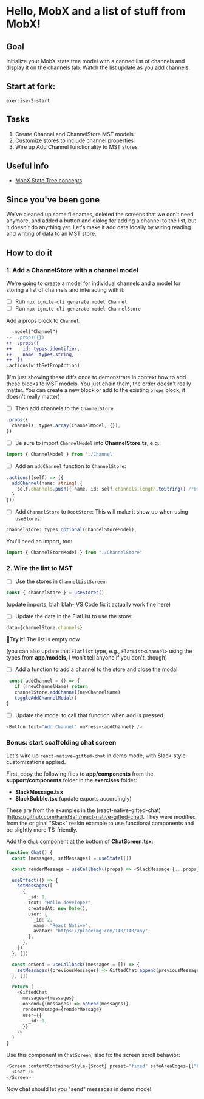 # Hello, MobX and a list of stuff from MobX!
## Goal
Initialize your MobX state tree model with a canned list of channels and display it on the channels tab. Watch the list update as you add channels.
## Start at fork:
`exercise-2-start`
## Tasks
1. Create Channel and ChannelStore MST models
2. Customize stores to include channel properties
3. Wire up Add Channel functionality to MST stores
## Useful info
- [MobX State Tree concepts](https://mobx-state-tree.js.org/concepts/trees)

## Since you've been gone
We've cleaned up some filenames, deleted the screens that we don't need anymore, and added a button and dialog for adding a channel to the list, but it doesn't do anything yet.
Let's make it add data locally by wiring reading and writing of data to an MST store.
## How to do it
### 1. Add a ChannelStore with a channel model
We're going to create a model for individual channels and a model for storing a list of channels and interacting with it:
- [ ] Run `npx ignite-cli generate model Channel`
- [ ] Run `npx ignite-cli generate model ChannelStore`

Add a props block to `Channel`:
```diff
  .model("Channel")
--  .props({})
++  .props({
++    id: types.identifier,
++    name: types.string,
++  })
.actions(withSetPropAction)
```
(I'm just showing these diffs once to demonstrate in context how to add these blocks to MST models. You just chain them, the order doesn't really matter. You can create a new block or add to the existing `props` block, it doesn't really matter)

- [ ] Then add channels to the `ChannelStore`
```ts
.props({
  channels: types.array(ChannelModel, {}),
})
```

- [ ] Be sure to import `ChannelModel` into **ChannelStore.ts**, e.g.:
```ts
import { ChannelModel } from './Channel'
```

- [ ] Add an `addChannel` function to `ChannelStore`:
```ts
.actions((self) => ({
  addChannel(name: string) {
    self.channels.push({ name, id: self.channels.length.toString() /*bad way to set an id, ok for now */ })
  }
}))
```

- [ ] Add `ChannelStore` to `RootStore`:
This will make it show up when using `useStores`:
```ts
channelStore: types.optional(ChannelStoreModel),
```
You'll need an import, too:
```ts
import { ChannelStoreModel } from "./ChannelStore"
```
### 2. Wire the list to MST
- [ ] Use the stores in `ChannelListScreen`:
```ts
const { channelStore } = useStores()
```
(update imports, blah blah- VS Code fix it actually work fine here)
- [ ] Update the data in the FlatList to use the store:
```ts
data={channelStore.channels}
```
🏃**Try it!** The list is empty now

(you can also update that `Flatlist` type, e.g., `FlatList<Channel>` using the types from **app/models**, I won't tell anyone if you don't, though)
- [ ] Add a function to add a channel to the store and close the modal
```ts
 const addChannel = () => {
   if (!newChannelName) return
   channelStore.addChannel(newChannelName)
   toggleAddChannelModal()
}
```
- [ ] Update the modal to call that function when add is pressed
```ts
<Button text="Add Channel" onPress={addChannel} />
```

### Bonus: start scaffolding chat screen
Let's wire up `react-native-gifted-chat` in demo mode, with Slack-style customizations applied.

First, copy the following files to **app/components** from the **support/components** folder in the **exercises** folder:
- **SlackMessage.tsx**
- **SlackBubble.tsx**
(update exports accordingly)

These are from the examples in the (react-native-gifted-chat)[https://github.com/FaridSafi/react-native-gifted-chat]. They were modified from the original "Slack" reskin example to use functional components and be slightly more TS-friendly.

Add the `Chat` component at the bottom of **ChatScreen.tsx**:

```ts
function Chat() {
  const [messages, setMessages] = useState([])

  const renderMessage = useCallback((props) => <SlackMessage {...props} />, [])

  useEffect(() => {
    setMessages([
      {
        _id: 1,
        text: "Hello developer",
        createdAt: new Date(),
        user: {
          _id: 2,
          name: "React Native",
          avatar: "https://placeimg.com/140/140/any",
        },
      },
    ])
  }, [])

  const onSend = useCallback((messages = []) => {
    setMessages((previousMessages) => GiftedChat.append(previousMessages, messages))
  }, [])

  return (
    <GiftedChat
      messages={messages}
      onSend={(messages) => onSend(messages)}
      renderMessage={renderMessage}
      user={{
        _id: 1,
      }}
    />
  )
}
```

Use this component in `ChatScreen`, also fix the screen scroll behavior:

```ts
<Screen contentContainerStyle={$root} preset="fixed" safeAreaEdges={["bottom"]}>
  <Chat />
</Screen>
```

Now chat should let you "send" messages in demo mode!
